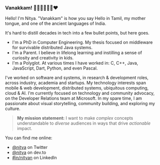 ### Vanakkam! 👋🏽👩🏽‍💻🔥♥️

Hello! I'm Nitya. 
"Vanakkam" is how you say Hello in Tamil, my mother tongue, and one of the ancient languages of India.

It's hard to distill decades in tech into a few bullet points, but here goes.
 * I'm a PhD in Computer Engineering. My thesis focused on middleware for survivable distributed Java systems.
 * I'm a Parent. I believe in lifelong learning and instilling a sense of curiosity and creativity in kids.
 * I'm a Polyglot. At various times I have worked in: C, C++, Java, JavaScript, Dart, Python, and even Pascal.

I've worked on software and systems, in research & development roles, across industry, academia and startups.
My technology interests span mobile & web development, distributed systems, ubiquitous computing, cloud & AI.
I'm currently focused on technology and community advocacy, on the Developer Relations team at Microsoft.
In my spare time, I am passionate about visual storytelling, community building, and exploring my culture.

> **My mission statement:** 
> I want to make _complex_ concepts understandable to _diverse_ audiences in ways that drive _actionable_ impact.

You can find me online:
 - [@nitya](https://www.twitter.com/nitya) on Twitter
 - [@nitya](https://dev.to/nitya) on dev.to
 - [#in/nityan](https://www.linkedin.com/in/nityan) on LinkedIn






<!--
**nitya/nitya** is a ✨ _special_ ✨ repository because its `README.md` (this file) appears on your GitHub profile.

Here are some ideas to get you started:

- 🔭 I’m currently working on ...
- 🌱 I’m currently learning ...
- 👯 I’m looking to collaborate on ...
- 🤔 I’m looking for help with ...
- 💬 Ask me about ...
- 📫 How to reach me: ...
- 😄 Pronouns: ...
- ⚡ Fun fact: ...
-->
